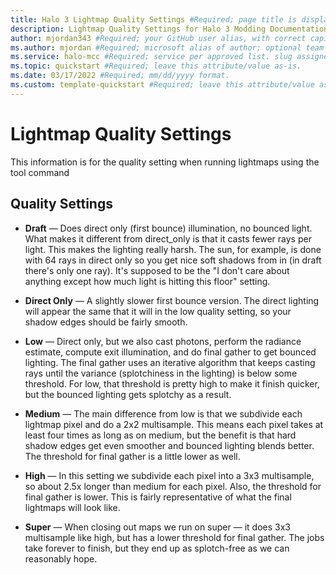 ```yaml
---
title: Halo 3 Lightmap Quality Settings #Required; page title is displayed in search results. Include the brand.
description: Lightmap Quality Settings for Halo 3 Modding Documentation. #Required; article description that is displayed in search results. 
author: mjordan343 #Required; your GitHub user alias, with correct capitalization.
ms.author: mjordan #Required; microsoft alias of author; optional team alias.
ms.service: halo-mcc #Required; service per approved list. slug assigned by ACOM.
ms.topic: quickstart #Required; leave this attribute/value as-is.
ms.date: 03/17/2022 #Required; mm/dd/yyyy format.
ms.custom: template-quickstart #Required; leave this attribute/value as-is.
---
```


# Lightmap Quality Settings

This information is for the quality setting when running lightmaps using the tool command

## **Quality Settings**

- **Draft** — Does direct only (first bounce) illumination, no bounced light. What makes it different from direct_only is that it casts fewer rays per light. This makes the lighting really harsh. The sun, for example, is done with 64 rays in direct only so you get nice soft shadows from in (in draft there's only one ray). It's supposed to be the "I don't care about anything except how much light is hitting this floor" setting.

- **Direct Only** — A slightly slower first bounce version. The direct lighting will appear the same that it will in the low quality setting, so your shadow edges should be fairly smooth.

- **Low** — Direct only, but we also cast photons, perform the radiance estimate, compute exit illumination, and do final gather to get bounced lighting. The final gather uses an iterative algorithm that keeps casting rays until the variance (splotchiness in the lighting) is below some threshold. For low, that threshold is pretty high to make it finish quicker, but the bounced lighting gets splotchy as a result.

- **Medium** — The main difference from low is that we subdivide each lightmap pixel and do a 2x2 multisample. This means each pixel takes at least four times as long as on medium, but the benefit is that hard shadow edges get even smoother and bounced lighting blends better. The threshold for final gather is a little lower as well.

- **High** — In this setting we subdivide each pixel into a 3x3 multisample, so about 2.5x longer than medium for each pixel. Also, the threshold for final gather is lower. This is fairly representative of what the final lightmaps will look like.

- **Super** —  When closing out maps we run on super — it does 3x3 multisample like high, but has a lower threshold for final gather. The jobs take forever to finish, but they end up as splotch-free as we can reasonably hope.
